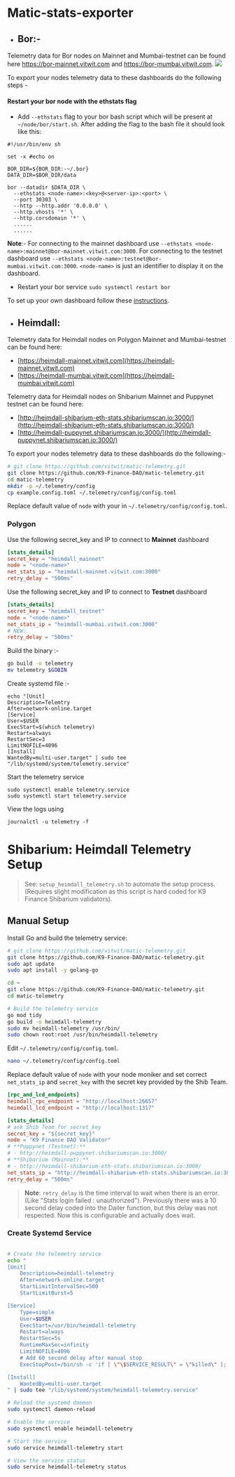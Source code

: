# Matic-stats-exporter

- ## Bor:-
Telemetry data for Bor nodes on Mainnet and Mumbai-testnet can be found here https://bor-mainnet.vitwit.com and https://bor-mumbai.vitwit.com.
![](https://github.com/vitwit/matic-telemetry/blob/main/docs/screen.png)

To export your nodes telemetry data to these dashboards do the following steps - 
#### Restart your bor node with the ethstats flag

  
   - Add `--ethstats` flag to your bor bash script which will be present at `~/node/bor/start.sh`. After adding the flag to the bash file it should look like this:
```
#!/usr/bin/env sh

set -x #echo on

BOR_DIR=${BOR_DIR:-~/.bor}
DATA_DIR=$BOR_DIR/data

bor --datadir $DATA_DIR \
  --ethstats <node-name>:<key>@<server-ip>:<port> \
  --port 30303 \
  --http --http.addr '0.0.0.0' \
  --http.vhosts '*' \
  --http.corsdomain '*' \
  ......
  ......
```

**Note**:- For connecting to the mainnet dashboard use  `--ethstats <node-name>:mainnet@bor-mainnet.vitwit.com:3000`. For connecting to the testnet dashboard use `--ethstats <node-name>:testnet@bor-mumbai.vitwit.com:3000`. `<node-name>` is just an identifier to display it on the dashboard.
   - Restart your bor service `sudo systemctl restart bor`
   
To set up your own dashboard follow these [instructions](./docs/bor-setup.md).

- ## Heimdall:
Telemetry data for Heimdall nodes on Polygon Mainnet and Mumbai-testnet can be found here:
- [https://heimdall-mainnet.vitwit.com](https://heimdall-mainnet.vitwit.com) 
- [https://heimdall-mumbai.vitwit.com](https://heimdall-mumbai.vitwit.com)

Telemetry data for Heimdall nodes on Shibarium Mainnet and Puppynet testnet can be found here:
- [http://heimdall-shibarium-eth-stats.shibariumscan.io:3000/](http://heimdall-shibarium-eth-stats.shibariumscan.io:3000/)
- [http://heimdall-puppynet.shibariumscan.io:3000/](http://heimdall-puppynet.shibariumscan.io:3000/) 


To export your nodes telemetry data to these dashboards do the following:-

```sh
# git clone https://github.com/vitwit/matic-telemetry.git
git clone https://github.com/K9-Finance-DAO/matic-telemetry.git
cd matic-telemetry
mkdir -p ~/.telemetry/config
cp example.config.toml ~/.telemetry/config/config.toml
```

Replace default value of `node` with your <node-name> in `~/.telemetry/config/config.toml`.

### Polygon
Use the following secret_key and IP to connect to **Mainnet** dashboard

```toml
[stats_details]
secret_key = "heimdall_mainnet"  
node = "<node-name>" 
net_stats_ip = "heimdall-mainnet.vitwit.com:3000"
retry_delay = "500ms"
```

Use the following secret_key and IP to connect to **Testnet** dashboard

```toml
[stats_details]
secret_key = "heimdall_testnet"  
node = "<node-name>" 
net_stats_ip = "heimdall-mumbai.vitwit.com:3000"
# NEW:
retry_delay = "500ms"
```


Build the binary :-
```sh
go build -o telemetry
mv telemetry $GOBIN
```
Create systemd file :-
```
echo "[Unit]
Description=Telemtry
After=network-online.target
[Service]
User=$USER
ExecStart=$(which telemetry)
Restart=always
RestartSec=3
LimitNOFILE=4096
[Install]
WantedBy=multi-user.target" | sudo tee "/lib/systemd/system/telemetry.service"
```
Start the telemetry service

```
sudo systemctl enable telemetry.service
sudo systemctl start telemetry.service
```

View the logs using 

`journalctl -u telemetry -f`



# **Shibarium**: Heimdall Telemetry Setup

> See: `setup_heimdall_telemetry.sh` to automate the setup process. (Requires slight modification as this script is hard coded for K9 Finance Shibarium validators).

## Manual Setup

Install Go and build the telemetry service:

```sh
# git clone https://github.com/vitwit/matic-telemetry.git
git clone https://github.com/K9-Finance-DAO/matic-telemetry.git
sudo apt update
sudo apt install -y golang-go

cd ~
git clone https://github.com/K9-Finance-DAO/matic-telemetry.git
cd matic-telemetry

# Build the telemetry service
go mod tidy
go build -o heimdall-telemetry
sudo mv heimdall-telemetry /usr/bin/
sudo chown root:root /usr/bin/heimdall-telemetry
```

Edit `~/.telemetry/config/config.toml`. 

```sh
nano ~/.telemetry/config/config.toml
```

Replace default value of `node` with your node moniker and set correct `net_stats_ip` and `secret_key` with the secret key provided by the Shib Team.

```toml
[rpc_and_lcd_endpoints]
heimdall_rpc_endpoint = "http://localhost:26657"
heimdall_lcd_endpoint = "http://localhost:1317"

[stats_details]
# ask Shib Team for secret_key
secret_key = "${secret_key}" 
node = "K9 Finance DAO Validator"
# **Puppynet (Testnet):**
# - http://heimdall-puppynet.shibariumscan.io:3000/
# **Shibarium (Mainnet):**
# - http://heimdall-shibarium-eth-stats.shibariumscan.io:3000/
net_stats_ip = "http://heimdall-shibarium-eth-stats.shibariumscan.io:3000/"
retry_delay = "500ms"
```

> **Note**: `retry_delay` is the time interval to wait when there is an error. (Like "Stats login failed : unauthorized"). Previously there was a 10 second delay coded into the Dailer function, but this delay was not respected. Now this is configurable and actually does wait.

### Create Systemd Service

```sh

# Create the telemetry service
echo "
[Unit]
    Description=heimdall-telemetry
    After=network-online.target
    StartLimitIntervalSec=500
    StartLimitBurst=5

[Service]
    Type=simple
    User=$USER
    ExecStart=/usr/bin/heimdall-telemetry
    Restart=always
    RestartSec=5s
    RuntimeMaxSec=infinity
    LimitNOFILE=4096
    # Add 60 second delay after manual stop
    ExecStopPost=/bin/sh -c 'if [ \"\$SERVICE_RESULT\" = \"killed\" ]; then sleep 60; fi'

[Install]
    WantedBy=multi-user.target
" | sudo tee "/lib/systemd/system/heimdall-telemetry.service"

# Reload the systemd daemon
sudo systemctl daemon-reload

# Enable the service
sudo systemctl enable heimdall-telemetry

# Start the service
sudo service heimdall-telemetry start

# View the service status
sudo service heimdall-telemetry status
```